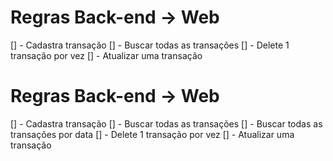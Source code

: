 # Regras Back-end -> Web

[] - Cadastra transação
[] - Buscar todas as transações
[] - Delete 1 transação por vez
[] - Atualizar uma transação

# Regras Back-end -> Web

[] - Cadastra transação
[] - Buscar todas as transações
[] - Buscar todas as transações por data
[] - Delete 1 transação por vez
[] - Atualizar uma transação
